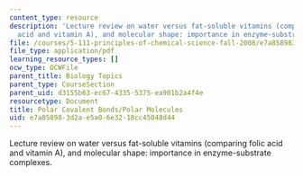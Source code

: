 ```yaml
---
content_type: resource
description: 'Lecture review on water versus fat-soluble vitamins (comparing folic
  acid and vitamin A), and molecular shape: importance in enzyme-substrate complexes.'
file: /courses/5-111-principles-of-chemical-science-fall-2008/e7a858983d2ae5a06e3218cc45048d44_bioex_lect13.pdf
file_type: application/pdf
learning_resource_types: []
ocw_type: OCWFile
parent_title: Biology Topics
parent_type: CourseSection
parent_uid: d3155b63-ec67-4335-5375-ea901b2a4f4e
resourcetype: Document
title: Polar Covalent Bonds/Polar Molecules
uid: e7a85898-3d2a-e5a0-6e32-18cc45048d44
---
```

Lecture review on water versus fat-soluble vitamins (comparing folic acid and vitamin A), and molecular shape: importance in enzyme-substrate complexes.


